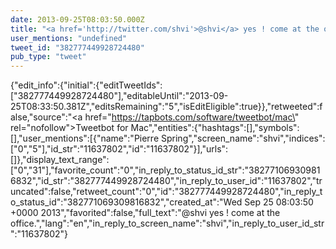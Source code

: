 ```yaml
---
date: 2013-09-25T08:03:50.000Z
title: "<a href='http://twitter.com/shvi'>@shvi</a> yes ! come at the office.″"
user_mentions: "undefined"
tweet_id: "382777449928724480"
pub_type: "tweet"
---
```

{"edit_info":{"initial":{"editTweetIds":["382777449928724480"],"editableUntil":"2013-09-25T08:33:50.381Z","editsRemaining":"5","isEditEligible":true}},"retweeted":false,"source":"<a href=\"https://tapbots.com/software/tweetbot/mac\" rel=\"nofollow\">Tweetbot for Mac</a>","entities":{"hashtags":[],"symbols":[],"user_mentions":[{"name":"Pierre Spring","screen_name":"shvi","indices":["0","5"],"id_str":"11637802","id":"11637802"}],"urls":[]},"display_text_range":["0","31"],"favorite_count":"0","in_reply_to_status_id_str":"382771069309816832","id_str":"382777449928724480","in_reply_to_user_id":"11637802","truncated":false,"retweet_count":"0","id":"382777449928724480","in_reply_to_status_id":"382771069309816832","created_at":"Wed Sep 25 08:03:50 +0000 2013","favorited":false,"full_text":"@shvi yes ! come at the office.","lang":"en","in_reply_to_screen_name":"shvi","in_reply_to_user_id_str":"11637802"}
